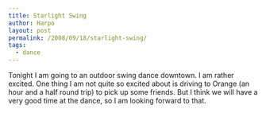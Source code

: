 ```yaml
---
title: Starlight Swing
author: Harpo
layout: post
permalink: /2008/09/18/starlight-swing/
tags:
  - dance
---
```

Tonight I am going to an outdoor swing dance downtown. I am rather excited. One thing I am not quite so excited about is driving to Orange (an hour and a half round trip) to pick up some friends. But I think we will have a very good time at the dance, so I am looking forward to that.